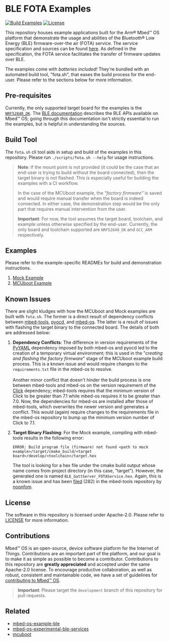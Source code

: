 # BLE FOTA Examples

[![Build Examples](https://github.com/ARMmbed/mbed-os-example-ble-fota/actions/workflows/build-examples.yml/badge.svg?branch=main)](https://github.com/ARMmbed/mbed-os-example-ble-fota/actions/workflows/build-examples.yml)
[![License](https://img.shields.io/badge/License-Apache%202.0-blue.svg)](https://opensource.org/licenses/Apache-2.0)

This repository houses example applications built for the Arm® Mbed™ OS platform that demonstrate the usage and abilities of the Bluetooth® Low Energy (BLE) firmware-over-the air (FOTA) service. The service specification and sources can be found [here](https://github.com/ARMmbed/mbed-os-experimental-ble-services/tree/fota-service-github-ci/services/FOTA). As defined in the specification, the FOTA service facilitates the transfer of firmware updates over BLE.

The examples come with _batteries included!_ They're bundled with an automated build tool, "fota.sh", that eases the build process for the end-user. Please refer to the sections below for more information.

## Pre-requisites
Currently, the only supported target board for the examples is the [`NRF52840_DK`](https://os.mbed.com/platforms/Nordic-nRF52840-DK/). The [BLE documentation](https://os.mbed.com/docs/mbed-os/v6.12/apis/ble.html) describes the BLE APIs available on Mbed™ OS; going through this documentation isn't strictly essential to run the examples, but is helpful in understanding the sources.

## Build Tool
The `fota.sh` cli tool aids in setup and build of the examples in this repository. Please run `./scripts/fota.sh --help` for usage instructions.

> **Note**: If the mount point is not provided (it could be the case that an end-user is trying to build without the board connected), then the target binary is not flashed. This is especially useful for building the examples with a CI workflow.
>
> In the case of the MCUboot example, the _"factory firmware"_ is saved and would require manual transfer when the board is indeed connected. In either case, the demonstration step would be the only part that requires manual intervention from the user.
>
> **Important**: For now, the tool assumes the target board, toolchain, and example unless otherwise specified by the end-user. Currently, the only board and toolchain supported are `NRF52840_DK` and `GCC_ARM` respectively.

## Examples

Please refer to the example-specific READMEs for build and demonstration instructions.
1. [Mock Example](Mock)
2. [MCUboot Example](MCUboot)

## Known Issues
There are slight kludges with how the MCUboot and Mock examples are built with `fota.sh`. The former is a direct result of dependency conflicts between [mbed-tools](https://github.com/ARMmbed/mbed-tools), [pyocd](https://github.com/pyocd/pyOCD), and [mbed-os](https://github.com/ARMmbed/mbed-os). The latter is a result of issues with flashing the target binary to the connected board. The details of both are addressed below:

1. **Dependency Conflicts**: The difference in version requirements of the [PyYAML](https://pyyaml.org) dependency imposed by both mbed-os and pyocd led to the creation of a temporary virtual environment; this is used in the "_creating and flashing the factory firmware_" stage of the MCUboot example build process. This is a known issue and would require changes to the `requirements.txt` file in the mbed-os to resolve.\
   \
   Another minor conflict that doesn't hinder the build process is one between mbed-tools and mbed-os on the version requirement of the [Click](https://click.palletsprojects.com/en/8.0.x/) dependency; mbed-tools requires that the minimum version of Click to be greater than 7.1 while mbed-os requires it to be greater than 7.0. Now, the dependencies for mbed-os are installed after those of mbed-tools, which overwrites the newer version and generates a conflict. This would (again) require changes to the requirements file in the mbed-os repository to bump up the minimum version number of Click to 7.1.

2. **Target Binary Flashing**: For the Mock example, compiling with mbed-tools results in the following error:
    ```
    ERROR: Build program file (firmware) not found <path to mock example>/target/cmake_build/<target board>/develop/<toolchain>/target.hex
    ``` 
   The tool is looking for a hex file under the cmake build output whose name comes from project directory (in this case, "target"). However, the generated one is named `BLE_GattServer_FOTAService.hex`. Again, this is a known issue and has been [filed](https://github.com/ARMmbed/mbed-tools/issues/282) (282) in the mbed-tools repository by [noonfom](https://github.com/noonfom).

## License
The software in this repository is licensed under Apache-2.0. Please refer to [LICENSE](LICENSE) for more information. 

## Contributions
Mbed™ OS is an open-source, device software platform for the Internet of Things. Contributions are an important part of the platform, and our goal is to make it as simple as possible to become a contributor. Contributions to this repository are **greatly appreciated** and accepted under the same Apache-2.0 license. To encourage productive collaboration, as well as robust, consistent and maintainable code, we have a set of guidelines for [contributing to Mbed™ OS](https://os.mbed.com/docs/mbed-os/latest/contributing/index.html).

> **Important**: Please target the `development` branch of this repository for pull requests.

## Related

* [mbed-os-example-ble](https://github.com/ARMmbed/mbed-os-example-ble)
* [mbed-os-experimental-ble-services](https://github.com/ARMmbed/mbed-os-experimental-ble-services)
* [mcuboot](https://github.com/mcu-tools/mcuboot)
